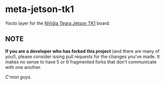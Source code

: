 # meta-jetson-tk1

Yocto layer for the [NVidia Tegra Jetson TK1](https://developer.nvidia.com/jetson-tk1) board.

## NOTE

**If you are a developer who has forked this project** (and there are many of you!), please
consider issing pull requests for the changes you've made. It makes no sense to have 5 or 6
fragmented forks that don't communicate with one another.

*C'mon guys.*
